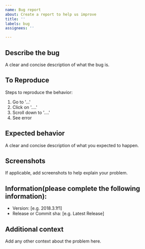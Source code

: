 ```yaml
---
name: Bug report
about: Create a report to help us improve
title: ''
labels: bug
assignees: ''

---
```


## Describe the bug
A clear and concise description of what the bug is.

## To Reproduce
Steps to reproduce the behavior:
1. Go to '...'
2. Click on '....'
3. Scroll down to '....'
4. See error

## Expected behavior
A clear and concise description of what you expected to happen.

## Screenshots
If applicable, add screenshots to help explain your problem.

## Information(please complete the following information):
 - Version: [e.g. 2018.3.1f1]
- Release or Commit sha: [e.g. Latest Release]

## Additional context
Add any other context about the problem here.
